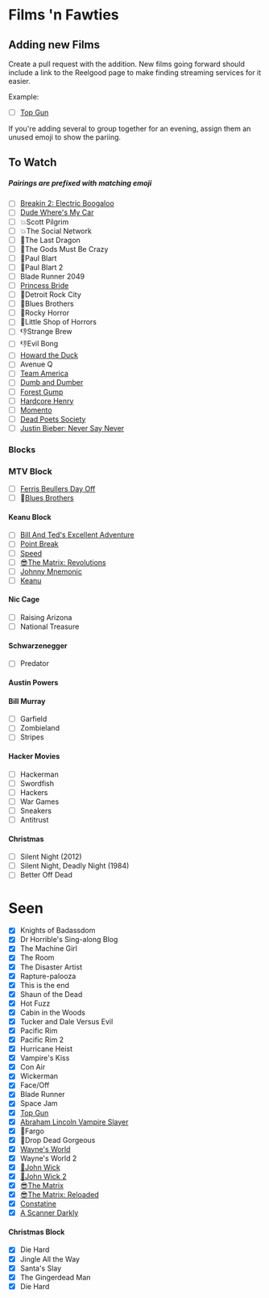 # Films 'n Fawties

## Adding new Films
Create a pull request with the addition. New films going forward should include a link to the Reelgood page to make finding streaming services for it easier.

Example: 
- [ ] [Top Gun](https://reelgood.com/movie/top-gun-1986)

If you're adding several to group together for an evening, assign them an unused emoji to show the pariing. 

## To Watch
##### Pairings are prefixed with matching emoji
- [ ] [Breakin 2: Electric Boogaloo](https://reelgood.com/movie/breakin-2-electric-boogaloo-1984)
- [ ] [Dude Where's My Car](https://reelgood.com/movie/dude-wheres-my-car-2000)
- [ ] :boom:Scott Pilgrim
- [ ] :boom:The Social Network
- [ ] :facepunch:The Last Dragon
- [ ] :facepunch:The Gods Must Be Crazy
- [ ] :poop:Paul Blart
- [ ] :poop:Paul Blart 2
- [ ] Blade Runner 2049
- [ ] [Princess Bride](https://reelgood.com/movie/the-princess-bride-1987)
- [ ] :musical_note:Detroit Rock City
- [ ] :musical_note:Blues Brothers
- [ ] :musical_note:Rocky Horror
- [ ] :musical_note:Little Shop of Horrors
- [ ] :-1:Strange Brew
- [ ] :-1:Evil Bong
- [ ] [Howard the Duck](https://reelgood.com/movie/howard-the-duck-1986)
- [ ] Avenue Q 
- [ ] [Team America](https://reelgood.com/movie/team-america-world-police-2004)
- [ ] [Dumb and Dumber](https://reelgood.com/movie/dumb-and-dumber-1994)
- [ ] [Forest Gump](https://www.imdb.com/title/tt0109830/)
- [ ] [Hardcore Henry](https://reelgood.com/movie/hardcore-henry-2015)
- [ ] [Momento](https://reelgood.com/movie/memento-2000)
- [ ] [Dead Poets Society](https://reelgood.com/movie/dead-poets-society-1989)
- [ ] [Justin Bieber: Never Say Never](https://reelgood.com/movie/justin-bieber-never-say-never-2011)

### Blocks

### MTV Block
- [ ] [Ferris Beullers Day Off](https://reelgood.com/movie/ferris-buellers-day-off-1986)
- [ ] :musical_note:[Blues Brothers](https://reelgood.com/movie/the-blues-brothers-1980)

#### Keanu Block
- [ ] [Bill And Ted's Excellent Adventure](https://reelgood.com/movie/bill-teds-excellent-adventure-1989)
- [ ] [Point Break](https://reelgood.com/movie/point-break-1991)
- [ ] [Speed](https://reelgood.com/movie/speed-1994)
- [ ] [:sunglasses:The Matrix: Revolutions](https://reelgood.com/movie/the-matrix-revolutions-2003)
- [ ] [Johnny Mnemonic](https://reelgood.com/movie/johnny-mnemonic-1995)
- [ ] [Keanu](https://reelgood.com/movie/keanu-2016)

#### Nic Cage
- [ ] Raising Arizona
- [ ] National Treasure

#### Schwarzenegger
- [ ] Predator 

#### Austin Powers

#### Bill Murray
- [ ] Garfield
- [ ] Zombieland
- [ ] Stripes

#### Hacker Movies
- [ ] Hackerman
- [ ] Swordfish
- [ ] Hackers
- [ ] War Games
- [ ] Sneakers
- [ ] Antitrust

#### Christmas
- [ ] Silent Night (2012)
- [ ] Silent Night, Deadly Night (1984)
- [ ] Better Off Dead

# Seen
- [x] Knights of Badassdom
- [x] Dr Horrible's Sing-along Blog
- [x] The Machine Girl
- [x] The Room
- [x] The Disaster Artist
- [x] Rapture-palooza
- [x] This is the end
- [x] Shaun of the Dead
- [x] Hot Fuzz
- [x] Cabin in the Woods
- [x] Tucker and Dale Versus Evil
- [x] Pacific Rim
- [x] Pacific Rim 2
- [x] Hurricane Heist
- [x] Vampire's Kiss
- [x] Con Air
- [x] Wickerman
- [x] Face/Off
- [x] Blade Runner
- [x] Space Jam
- [x] [Top Gun](https://reelgood.com/movie/top-gun-1986)
- [x] [Abraham Lincoln Vampire Slayer](https://www.imdb.com/title/tt1611224/)
- [x] :tada:Fargo
- [x] :tada:Drop Dead Gorgeous
- [x] [Wayne's World](https://reelgood.com/movie/waynes-world-1992)
- [x] Wayne's World 2
- [x] [:gun:John Wick](https://reelgood.com/movie/john-wick-2014)
- [x] [:gun:John Wick 2](https://reelgood.com/movie/john-wick-chapter-2-2017)
- [x] [:sunglasses:The Matrix](https://reelgood.com/movie/the-matrix-1999)
- [x] [:sunglasses:The Matrix: Reloaded](https://reelgood.com/movie/the-matrix-reloaded-2003)
- [X] [Constatine](https://reelgood.com/movie/constantine-2005)
- [X] [A Scanner Darkly](https://reelgood.com/movie/a-scanner-darkly-2006)

#### Christmas Block
- [x] Die Hard
- [x] Jingle All the Way
- [x] Santa's Slay
- [x] The Gingerdead Man
- [x] Die Hard
